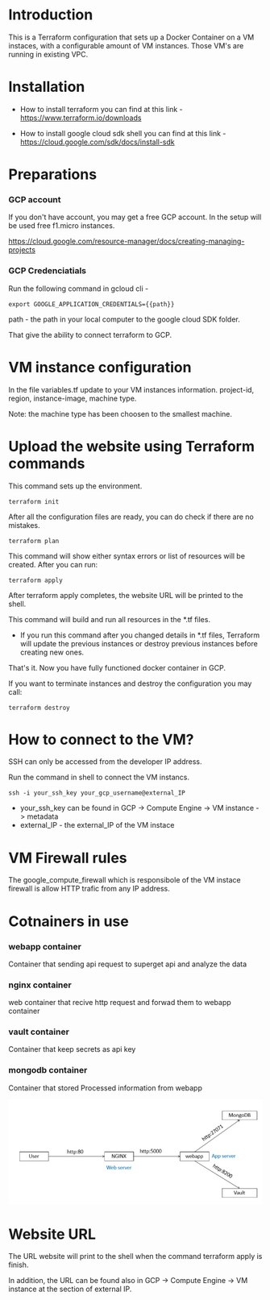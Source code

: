 
# Introduction

This is a Terraform configuration that sets up a Docker Container on a VM instaces, with a configurable amount of VM instances. 
Those VM's are running in existing VPC.



# Installation
 - How to install terraform you can find at this link - https://www.terraform.io/downloads

 - How to install google cloud sdk shell you can find at this link - https://cloud.google.com/sdk/docs/install-sdk



# Preparations


### GCP account

If you don't have account, you may get a free GCP account. In the setup will be used free f1.micro instances.

https://cloud.google.com/resource-manager/docs/creating-managing-projects


### GCP Credenciatials

Run the following command in gcloud cli -  

    export GOOGLE_APPLICATION_CREDENTIALS={{path}}

path - the path in your local computer to the google cloud SDK folder.

That give the ability to connect terraform to GCP.




# VM instance configuration

In the file variables.tf update to your VM instances information.
    project-id, region, instance-image, machine type.

Note: the machine type has been choosen to the smallest machine.




# Upload the website using Terraform commands

This command sets up the environment.

    terraform init


After all the configuration files are ready, you can do check if there are no mistakes.

    terraform plan


This command will show either syntax errors or list of resources will be created. After you can run:

    terraform apply

After terraform apply completes, the website URL will be printed to the shell.



This command will build and run all resources in the *.tf files.



 - If you run this command after you changed details in *.tf files, Terraform will update the previous instances or destroy previous instances before creating new ones.

That's it. Now you have fully functioned docker container in GCP.

If you want to terminate instances and destroy the configuration you may call:

    terraform destroy




# How to connect to the VM?

SSH can only be accessed from the developer IP address.

Run the command in shell to connect the VM instancs.

    ssh -i your_ssh_key your_gcp_username@external_IP

 * your_ssh_key can be found in GCP -> Compute Engine -> VM instance -> metadata
 * external_IP - the external_IP of the VM instace



# VM Firewall rules

The google_compute_firewall which is responsibole of the VM instace firewall is allow HTTP trafic from any IP address.


# Cotnainers in use

### webapp container
Container that sending api request to superget api and analyze the data


### nginx container
web container that recive http request and forwad them to webapp container

### vault container
Container that keep secrets as api key

### mongodb container
Container that stored Processed information from webapp

![Alt text](https://github.com/Shai1-Levi/Starship-rezilion/blob/update-readme-and-python-changes/architecture.jpg)

# Website URL 

The URL website will print to the shell when the command terraform apply is finish.

In addition, the URL can be found also in GCP -> Compute Engine -> VM instance at the section of external IP.
